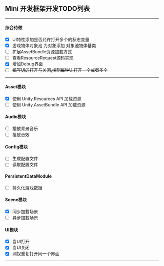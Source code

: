 ## Mini 开发框架开发TODO列表
---
#### 综合待做
- [x] UI特性添加是否允许打开多个的标志变量
- [x] 游戏物体对象池 为对象添加 对象池物体基类
- [ ] 扩展AssetBundle资源加载方式
- [ ] 查看ResourceRequest源码实现
- [x] 增加Debug界面
- [ ] ~~编写UI的打开与关闭,控制每种UI打开一个或者多个~~
---
#### Asset模块
- [x] 使用 Unity.Resources API 加载资源
- [ ] 使用 Unity.AssetBundle API 加载资源
#### Audio模块
- [ ] 播放背景音乐
- [ ] 播放音效
#### Config模块
- [ ] 生成配置文件
- [ ] 读取配置文件
#### PersistentDataModule
- [ ] 持久化游戏数据
#### Scene模块
- [x] 同步加载场景
- [ ] 异步加载场景
#### UI模块
- [x] 当UI打开
- [x] 当UI关闭
- [x] 测视重复打开同一个界面
---